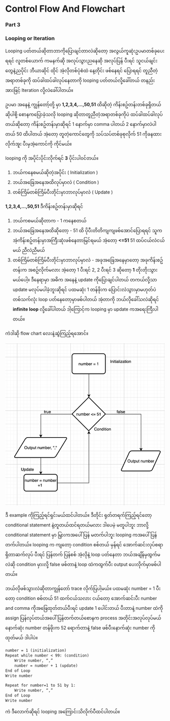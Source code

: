 # Control Flow And Flowchart 

### Part 3

### Looping or Iteration

Looping ပတ်တယ်ဆိုတာဘာကိုပြောချင်တာလဲဆိုတော့ အလွယ်ကူဆုံးဥပမာတစ်ခုပေးရရင် လူတစ်ယောက် ကမနက်ဆို အလုပ်သွားညနေဆို အလုပ်ပြန် ပီးရင် သူငယ်ချင်းတွေနဲ့ညပိုင်း ဘီယာဆိုင် ထိုင် အဲ့လိုတစ်ပုံစံထဲ နေ့တိုင်း ဖစ်နေရင် ပြောရရင် တူညီတဲ့ အရာတစ်ခုကို ထပ်ခါထပ်ခါလုပ်နေတာကို looping ပတ်တယ်လို့ခေါ်တယ် တနည်းအားဖြင့် Iteration လို့လဲခေါ်ပါတယ်။ 

ဥပမာ အနေနဲ့ ကျွန်တော့်တို့ မှာ **1,2,3,4,...,50,51** ထိဆိုတဲ့ ကိန်းစဥ်တန်းတစ်ခုရှိတယ်ဆိုပါစို့ စောနကပြောခဲ့သလို looping ဆိုတာတူညီတဲ့အရာတစ်ခုကိုပဲ ထပ်ခါထပ်ခါလုပ်တယ်ဆိုတော့ ကိန်းစဥ်တန်းမှာဆိုရင် 1 နောက်မှာ comma ပါတယ် 2 နောက်မှာလဲပါတယ် 50 ထိပါတယ် အဲ့တော့ တူတဲ့ကောင်တွေကို သပ်သပ်တစ်ခုစုလိုက် 51 ကိုခနထားလိုက်အူး ပီးမှအဲ့ကောင်ကို ကိုင်မယ်။

looping ကို အပိုင်းပိုင်းလိုက်ရင် **3** ပိုင်းပါ၀င်တယ်။
1. ဘယ်ကနေစမယ်ဆိုတဲ့အပိုင်း ( Initialization )
2. ဘယ်အခြေအနေအထိလုပ်မှာလဲ ( Condition )
3. တစ်ကြိမ်တစ်ကြိမ်ပီးတိုင်းမှာဘာလုပ်မှာလဲ ( Update )


**1,2,3,4,...,50,51** ဒီကိန်းစဥ်တန်းမှာဆိုရင် 

1. ဘယ်ကစမယ်ဆိုတာက - 1 ကနေစတယ် 
2. ဘယ်အခြေအနေအထိဆိုတော့ -  51 ထိ ပိုပီးတိတိကျကျဖစ်အောင်ပြောရရင် သူက အဲ့ကိန်းစဥ်တန်းမှာအကြီးဆုံးဖစ်နေတာမြင်ရမယ် အဲ့တော့ **<=51** 51 ထပ်ငယ်လဲငယ်မယ် ညီလဲညီမယ်
3. တစ်ကြိမ်တစ်ကြိမ်ပီးတိုင်းမှာဘာလုပ်မှာလဲ -  အခုအခြေအနေမှာတော့ အခုကိန်းစဥ်တန်းက အစဥ်လိုက်မလား အဲ့တော့ 1 ပီးရင် 2, 2 ပီးရင် 3 ဆိုတော့ **1** တိုးတိုးသွားမယ်ပေါ့။ ဒီနေရာမှာ အဓိက အနေနဲ့ update ကိုပြောချင်ပါတယ် တကယ်လို့သာ update မလုပ်မပါခဲ့ဘူးဆိုရင် ပထမဆုံး 1 တန်ဖိုးက ပြောင်းလဲသွားမှာမဟုတ်ပဲ တစ်သက်လုံး loop ပတ်နေတော့မှာဖစ်ပါတယ် အဲ့တာကို ဘယ်လိုခေါ်သလဲဆိုရင် **infinite loop** လို့ခေါ်ပါတယ် ဒါ့ကြောင့်က looping မှာ update ကအရေးကြီးပါတယ်။ 

ကဲဒါဆို flow chart လေးနဲ့ဆွဲကြည့်ရအောင်။

![Flowchart](https://github.com/aungsannphyo/Data-Structure-And-Algorithms/blob/main/image/flowchart5.png?raw=true)

ဒီ example ကိုကြည့်ရင်ရှင်းမယ်ထင်ပါတယ်။ ဒီတိုင်း ရုတ်တရက်ကြည့်ရင်တော့ conditional statement နဲ့တူတယ်ထင်ရတယ်မလား ဒါပေမဲ့ မတူပါဘူး ဘာလို့ conditional statement မှာ မြှားကအပေါ်ပြန် မတက်ပါဘူး looping ကအပေါ်ပြန်တက်ပါတယ်။ looping က ကျတော့ condition စစ်တယ် မှန်ရင် အောက်ဆင်းလုပ်စရာရှိတာဆက်လုပ် ပီးရင် ပြန်တက် ပြန်စစ် အဲ့လိုနဲ့ loop ပတ်နေတာ ဘယ်အချိန်မှထွက်မလဲဆို condition မှားလို့ false ဖစ်တာနဲ့ loop ထဲကထွက်ပီး output ပေးလိုက်မှာဖစ်ပါတယ်။

ဘယ်လိုဖစ်သွားလဲဆိုတာကျွန်တော် trace လိုက်ပြပါ့မယ်။
ပထမဆုံး number = 1 ပီးတော့ condition စစ်တယ် 51 ထက်ငယ်သလား ငယ်တော့ အောက်ဆင်းပီး number and comma ကိုအဖြေထုတ်တယ်ပီးရင် update 1 ပေါင်းတယ် ပီးတာနဲ့ number ထဲကို assign ပြန်လုပ်တယ်အပေါ်ပြန်တက်တယ်စောနက process အတိုင်းအလုပ်လုပ်မယ် နောက်ဆုံး number တန်ဖိုးက 52 ရောက်တာနဲ့  false ဖစ်ပီးနောက်ဆုံး number ကိုထုတ်မယ် ဒါပါပဲ။

```
number = 1 (initialization)
Repeat while number < 99: (condition)
    Write number, “,”
    number = number + 1 (update)
End of Loop
Write number
```

```
Repeat for number=1 to 51 by 1:
    Write number, “,”
End of Loop
Write number
```

ကဲ ဒီလောက်ဆိုရင် looping အကြောင်းသိလိုက်ပီထင်ပါတယ်။​